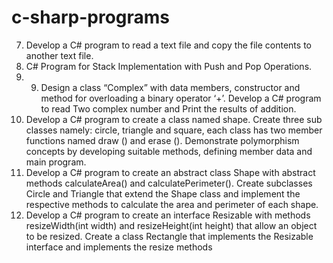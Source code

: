 # c-sharp-programs
7. Develop a C# program to read a text file and copy the file contents to another text file.
8. C# Program for Stack Implementation with Push and Pop Operations.
9. 9. Design a class “Complex” with data members,
constructor and method for overloading a binary operator ‘+’.
Develop a C# program to read Two complex number
and Print the results of addition.
10. Develop a C# program to create a class named shape. Create three sub classes namely: circle, triangle
and square, each class has two member functions named draw () and erase (). Demonstrate
polymorphism concepts by developing suitable methods, defining member data and main program.
11. Develop a C# program to create an abstract class Shape with abstract methods calculateArea() and
calculatePerimeter(). Create subclasses Circle and Triangle that extend the Shape class and implement the
respective methods to calculate the area and perimeter of each shape.
12. Develop a C# program to create an interface Resizable with methods resizeWidth(int width) and
resizeHeight(int height) that allow an object to be resized. Create a class Rectangle that implements the
Resizable interface and implements the resize methods
